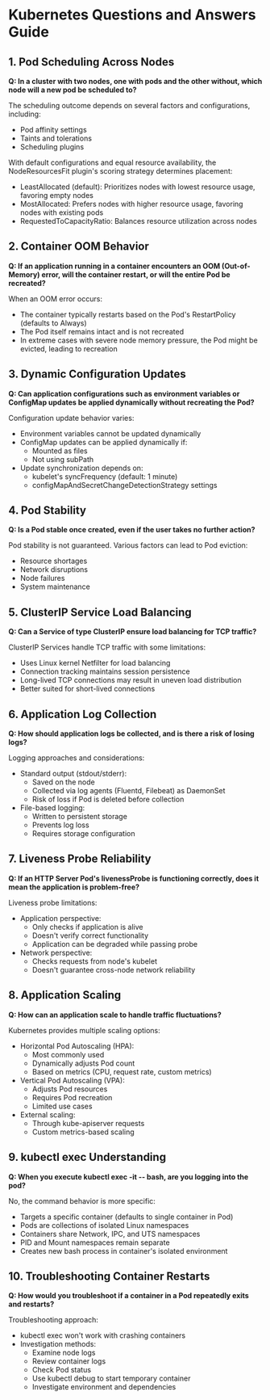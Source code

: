 # Kubernetes Questions and Answers Guide

## 1. Pod Scheduling Across Nodes

**Q: In a cluster with two nodes, one with pods and the other without, which node will a new pod be scheduled to?**

The scheduling outcome depends on several factors and configurations, including:

- Pod affinity settings
- Taints and tolerations
- Scheduling plugins

With default configurations and equal resource availability, the NodeResourcesFit plugin's scoring strategy determines placement:

- LeastAllocated (default): Prioritizes nodes with lowest resource usage, favoring empty nodes
- MostAllocated: Prefers nodes with higher resource usage, favoring nodes with existing pods
- RequestedToCapacityRatio: Balances resource utilization across nodes

## 2. Container OOM Behavior

**Q: If an application running in a container encounters an OOM (Out-of-Memory) error, will the container restart, or will the entire Pod be recreated?**

When an OOM error occurs:

- The container typically restarts based on the Pod's RestartPolicy (defaults to Always)
- The Pod itself remains intact and is not recreated
- In extreme cases with severe node memory pressure, the Pod might be evicted, leading to recreation

## 3. Dynamic Configuration Updates

**Q: Can application configurations such as environment variables or ConfigMap updates be applied dynamically without recreating the Pod?**

Configuration update behavior varies:

- Environment variables cannot be updated dynamically
- ConfigMap updates can be applied dynamically if:
  - Mounted as files
  - Not using subPath
- Update synchronization depends on:
  - kubelet's syncFrequency (default: 1 minute)
  - configMapAndSecretChangeDetectionStrategy settings

## 4. Pod Stability

**Q: Is a Pod stable once created, even if the user takes no further action?**

Pod stability is not guaranteed. Various factors can lead to Pod eviction:

- Resource shortages
- Network disruptions
- Node failures
- System maintenance

## 5. ClusterIP Service Load Balancing

**Q: Can a Service of type ClusterIP ensure load balancing for TCP traffic?**

ClusterIP Services handle TCP traffic with some limitations:

- Uses Linux kernel Netfilter for load balancing
- Connection tracking maintains session persistence
- Long-lived TCP connections may result in uneven load distribution
- Better suited for short-lived connections

## 6. Application Log Collection

**Q: How should application logs be collected, and is there a risk of losing logs?**

Logging approaches and considerations:

- Standard output (stdout/stderr):
  - Saved on the node
  - Collected via log agents (Fluentd, Filebeat) as DaemonSet
  - Risk of loss if Pod is deleted before collection
- File-based logging:
  - Written to persistent storage
  - Prevents log loss
  - Requires storage configuration

## 7. Liveness Probe Reliability

**Q: If an HTTP Server Pod's livenessProbe is functioning correctly, does it mean the application is problem-free?**

Liveness probe limitations:

- Application perspective:
  - Only checks if application is alive
  - Doesn't verify correct functionality
  - Application can be degraded while passing probe
- Network perspective:
  - Checks requests from node's kubelet
  - Doesn't guarantee cross-node network reliability

## 8. Application Scaling

**Q: How can an application scale to handle traffic fluctuations?**

Kubernetes provides multiple scaling options:

- Horizontal Pod Autoscaling (HPA):
  - Most commonly used
  - Dynamically adjusts Pod count
  - Based on metrics (CPU, request rate, custom metrics)
- Vertical Pod Autoscaling (VPA):
  - Adjusts Pod resources
  - Requires Pod recreation
  - Limited use cases
- External scaling:
  - Through kube-apiserver requests
  - Custom metrics-based scaling

## 9. kubectl exec Understanding

**Q: When you execute kubectl exec -it <pod> -- bash, are you logging into the pod?**

No, the command behavior is more specific:

- Targets a specific container (defaults to single container in Pod)
- Pods are collections of isolated Linux namespaces
- Containers share Network, IPC, and UTS namespaces
- PID and Mount namespaces remain separate
- Creates new bash process in container's isolated environment

## 10. Troubleshooting Container Restarts

**Q: How would you troubleshoot if a container in a Pod repeatedly exits and restarts?**

Troubleshooting approach:

- kubectl exec won't work with crashing containers
- Investigation methods:
  - Examine node logs
  - Review container logs
  - Check Pod status
  - Use kubectl debug to start temporary container
  - Investigate environment and dependencies
